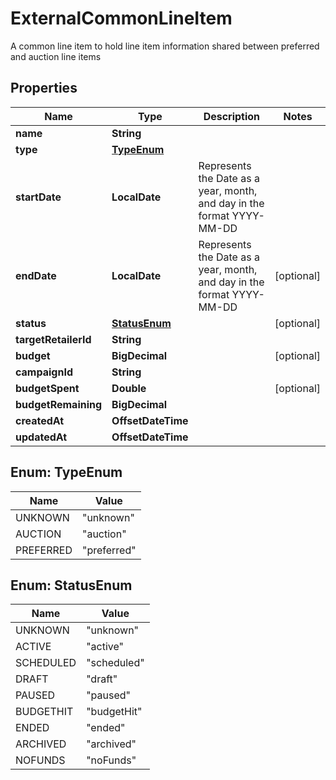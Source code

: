 

# ExternalCommonLineItem

A common line item to hold line item information shared between preferred and auction line items

## Properties

Name | Type | Description | Notes
------------ | ------------- | ------------- | -------------
**name** | **String** |  | 
**type** | [**TypeEnum**](#TypeEnum) |  | 
**startDate** | **LocalDate** | Represents the Date as a year, month, and day in the format YYYY-MM-DD | 
**endDate** | **LocalDate** | Represents the Date as a year, month, and day in the format YYYY-MM-DD |  [optional]
**status** | [**StatusEnum**](#StatusEnum) |  |  [optional]
**targetRetailerId** | **String** |  | 
**budget** | **BigDecimal** |  |  [optional]
**campaignId** | **String** |  | 
**budgetSpent** | **Double** |  |  [optional]
**budgetRemaining** | **BigDecimal** |  | 
**createdAt** | **OffsetDateTime** |  | 
**updatedAt** | **OffsetDateTime** |  | 



## Enum: TypeEnum

Name | Value
---- | -----
UNKNOWN | &quot;unknown&quot;
AUCTION | &quot;auction&quot;
PREFERRED | &quot;preferred&quot;



## Enum: StatusEnum

Name | Value
---- | -----
UNKNOWN | &quot;unknown&quot;
ACTIVE | &quot;active&quot;
SCHEDULED | &quot;scheduled&quot;
DRAFT | &quot;draft&quot;
PAUSED | &quot;paused&quot;
BUDGETHIT | &quot;budgetHit&quot;
ENDED | &quot;ended&quot;
ARCHIVED | &quot;archived&quot;
NOFUNDS | &quot;noFunds&quot;



